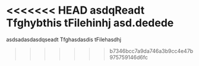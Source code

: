 <<<<<<< HEAD
asdqReadt Tfghybthis tFilehinhj
asd.dedede
=======
asdsadasdasdqseadt Tfghasdasdis tFilehasdhj
>>>>>>> b7346bcc7a9da746a3b9cc4e47b975759146d6fc
